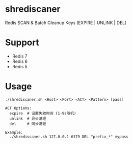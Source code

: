 # shrediscaner
Redis SCAN &amp; Batch Cleanup Keys (EXPIRE | UNLINK | DEL)

# Support
- Redis 7
- Redis 6
- Redis 5

# Usage
```SHELL
./shrediscaner.sh <Host> <Port> <ACT> <Pattern> [pass]

ACT Options:
  expire  # 设置失效时间 (1-9s随机)
  unlink  # 异步清理
  del     # 同步清理

Example:
  ./shrediscaner.sh 127.0.0.1 6379 DEL "prefix_*" mypass
```
